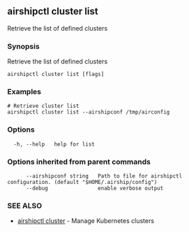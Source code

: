 ## airshipctl cluster list

Retrieve the list of defined clusters

### Synopsis

Retrieve the list of defined clusters

```
airshipctl cluster list [flags]
```

### Examples

```
# Retrieve cluster list
airshipctl cluster list --airshipconf /tmp/airconfig

```

### Options

```
  -h, --help   help for list
```

### Options inherited from parent commands

```
      --airshipconf string   Path to file for airshipctl configuration. (default "$HOME/.airship/config")
      --debug                enable verbose output
```

### SEE ALSO

* [airshipctl cluster](airshipctl_cluster.md)	 - Manage Kubernetes clusters

